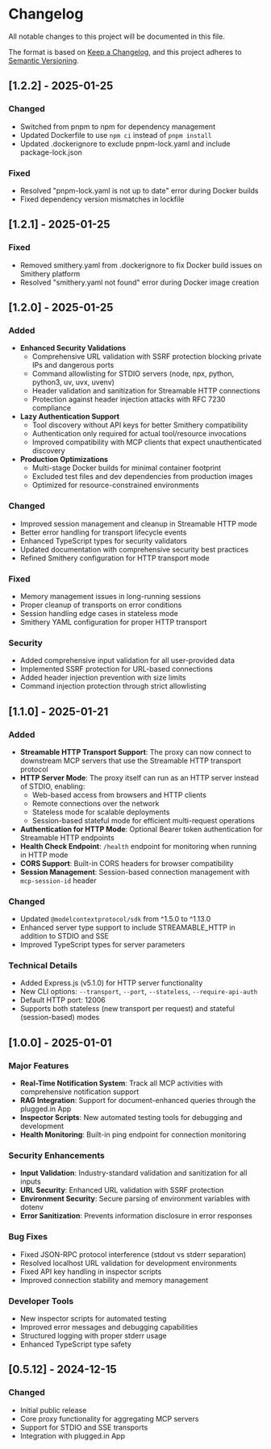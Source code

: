 # Changelog

All notable changes to this project will be documented in this file.

The format is based on [Keep a Changelog](https://keepachangelog.com/en/1.0.0/),
and this project adheres to [Semantic Versioning](https://semver.org/spec/v2.0.0.html).

## [1.2.2] - 2025-01-25

### Changed
- Switched from pnpm to npm for dependency management
- Updated Dockerfile to use `npm ci` instead of `pnpm install`
- Updated .dockerignore to exclude pnpm-lock.yaml and include package-lock.json

### Fixed
- Resolved "pnpm-lock.yaml is not up to date" error during Docker builds
- Fixed dependency version mismatches in lockfile

## [1.2.1] - 2025-01-25

### Fixed
- Removed smithery.yaml from .dockerignore to fix Docker build issues on Smithery platform
- Resolved "smithery.yaml not found" error during Docker image creation

## [1.2.0] - 2025-01-25

### Added
- **Enhanced Security Validations**
  - Comprehensive URL validation with SSRF protection blocking private IPs and dangerous ports
  - Command allowlisting for STDIO servers (node, npx, python, python3, uv, uvx, uvenv)
  - Header validation and sanitization for Streamable HTTP connections
  - Protection against header injection attacks with RFC 7230 compliance
- **Lazy Authentication Support**
  - Tool discovery without API keys for better Smithery compatibility
  - Authentication only required for actual tool/resource invocations
  - Improved compatibility with MCP clients that expect unauthenticated discovery
- **Production Optimizations**
  - Multi-stage Docker builds for minimal container footprint
  - Excluded test files and dev dependencies from production images
  - Optimized for resource-constrained environments

### Changed
- Improved session management and cleanup in Streamable HTTP mode
- Better error handling for transport lifecycle events
- Enhanced TypeScript types for security validators
- Updated documentation with comprehensive security best practices
- Refined Smithery configuration for HTTP transport mode

### Fixed
- Memory management issues in long-running sessions
- Proper cleanup of transports on error conditions
- Session handling edge cases in stateless mode
- Smithery YAML configuration for proper HTTP transport

### Security
- Added comprehensive input validation for all user-provided data
- Implemented SSRF protection for URL-based connections
- Added header injection prevention with size limits
- Command injection protection through strict allowlisting

## [1.1.0] - 2025-01-21

### Added
- **Streamable HTTP Transport Support**: The proxy can now connect to downstream MCP servers that use the Streamable HTTP transport protocol
- **HTTP Server Mode**: The proxy itself can run as an HTTP server instead of STDIO, enabling:
  - Web-based access from browsers and HTTP clients
  - Remote connections over the network
  - Stateless mode for scalable deployments
  - Session-based stateful mode for efficient multi-request operations
- **Authentication for HTTP Mode**: Optional Bearer token authentication for Streamable HTTP endpoints
- **Health Check Endpoint**: `/health` endpoint for monitoring when running in HTTP mode
- **CORS Support**: Built-in CORS headers for browser compatibility
- **Session Management**: Session-based connection management with `mcp-session-id` header

### Changed
- Updated `@modelcontextprotocol/sdk` from ^1.5.0 to ^1.13.0
- Enhanced server type support to include STREAMABLE_HTTP in addition to STDIO and SSE
- Improved TypeScript types for server parameters

### Technical Details
- Added Express.js (v5.1.0) for HTTP server functionality
- New CLI options: `--transport`, `--port`, `--stateless`, `--require-api-auth`
- Default HTTP port: 12006
- Supports both stateless (new transport per request) and stateful (session-based) modes

## [1.0.0] - 2025-01-01

### Major Features
- **Real-Time Notification System**: Track all MCP activities with comprehensive notification support
- **RAG Integration**: Support for document-enhanced queries through the plugged.in App
- **Inspector Scripts**: New automated testing tools for debugging and development
- **Health Monitoring**: Built-in ping endpoint for connection monitoring

### Security Enhancements
- **Input Validation**: Industry-standard validation and sanitization for all inputs
- **URL Security**: Enhanced URL validation with SSRF protection
- **Environment Security**: Secure parsing of environment variables with dotenv
- **Error Sanitization**: Prevents information disclosure in error responses

### Bug Fixes
- Fixed JSON-RPC protocol interference (stdout vs stderr separation)
- Resolved localhost URL validation for development environments
- Fixed API key handling in inspector scripts
- Improved connection stability and memory management

### Developer Tools
- New inspector scripts for automated testing
- Improved error messages and debugging capabilities
- Structured logging with proper stderr usage
- Enhanced TypeScript type safety

## [0.5.12] - 2024-12-15

### Changed
- Initial public release
- Core proxy functionality for aggregating MCP servers
- Support for STDIO and SSE transports
- Integration with plugged.in App